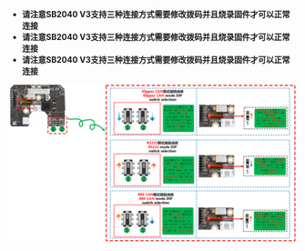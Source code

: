 * **请注意SB2040 V3支持三种连接方式需要修改拨码并且烧录固件才可以正常连接**
* **请注意SB2040 V3支持三种连接方式需要修改拨码并且烧录固件才可以正常连接**
* **请注意SB2040 V3支持三种连接方式需要修改拨码并且烧录固件才可以正常连接**



![DIP](../../images/boards/fly_sb2040_v3/mode_dip.png)

